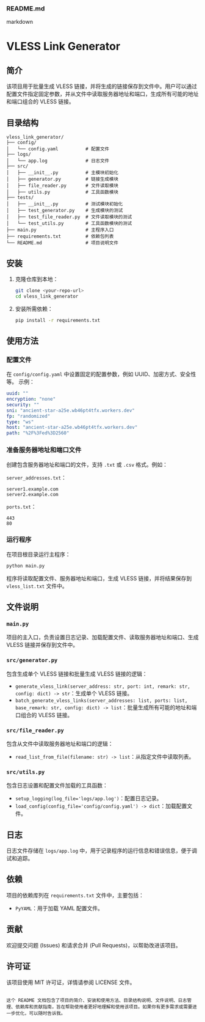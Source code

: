 
### README.md

markdown
# VLESS Link Generator

## 简介
该项目用于批量生成 VLESS 链接，并将生成的链接保存到文件中。用户可以通过配置文件指定固定参数，并从文件中读取服务器地址和端口，生成所有可能的地址和端口组合的 VLESS 链接。

## 目录结构

```
vless_link_generator/
├── config/
│   └── config.yaml          # 配置文件
├── logs/
│   └── app.log              # 日志文件
├── src/
│   ├── __init__.py          # 主模块初始化
│   ├── generator.py         # 链接生成模块
│   ├── file_reader.py       # 文件读取模块
│   ├── utils.py             # 工具函数模块
├── tests/
│   ├── __init__.py          # 测试模块初始化
│   ├── test_generator.py    # 生成模块的测试
│   ├── test_file_reader.py  # 文件读取模块的测试
│   └── test_utils.py        # 工具函数模块的测试
├── main.py                  # 主程序入口
├── requirements.txt         # 依赖包列表
└── README.md                # 项目说明文件
```

## 安装
1. 克隆仓库到本地：
   ```sh
   git clone <your-repo-url>
   cd vless_link_generator
   ```

2. 安装所需依赖：
   ```sh
   pip install -r requirements.txt
   ```

## 使用方法
### 配置文件
在 `config/config.yaml` 中设置固定的配置参数，例如 UUID、加密方式、安全性等。
示例：
```yaml
uuid: ""
encryption: "none"
security: ""
sni: "ancient-star-a25e.wb46pt4tfx.workers.dev"
fp: "randomized"
type: "ws"
host: "ancient-star-a25e.wb46pt4tfx.workers.dev"
path: "%2F%3Fed%3D2560"
```

### 准备服务器地址和端口文件
创建包含服务器地址和端口的文件，支持 `.txt` 或 `.csv` 格式。例如：

`server_addresses.txt`：

```
server1.example.com
server2.example.com
```

`ports.txt`：
```
443
80
```

### 运行程序
在项目根目录运行主程序：
```sh
python main.py
```

程序将读取配置文件、服务器地址和端口，生成 VLESS 链接，并将结果保存到 `vless_list.txt` 文件中。

## 文件说明

### `main.py`
项目的主入口，负责设置日志记录、加载配置文件、读取服务器地址和端口、生成 VLESS 链接并保存到文件中。

### `src/generator.py`
包含生成单个 VLESS 链接和批量生成 VLESS 链接的逻辑：
- `generate_vless_link(server_address: str, port: int, remark: str, config: dict) -> str`：生成单个 VLESS 链接。
- `batch_generate_vless_links(server_addresses: list, ports: list, base_remark: str, config: dict) -> list`：批量生成所有可能的地址和端口组合的 VLESS 链接。

### `src/file_reader.py`
包含从文件中读取服务器地址和端口的逻辑：
- `read_list_from_file(filename: str) -> list`：从指定文件中读取列表。

### `src/utils.py`
包含日志设置和配置文件加载的工具函数：
- `setup_logging(log_file='logs/app.log')`：配置日志记录。
- `load_config(config_file='config/config.yaml') -> dict`：加载配置文件。

## 日志
日志文件存储在 `logs/app.log` 中，用于记录程序的运行信息和错误信息，便于调试和追踪。

## 依赖
项目的依赖库列在 `requirements.txt` 文件中，主要包括：
- `PyYAML`：用于加载 YAML 配置文件。

## 贡献
欢迎提交问题 (Issues) 和请求合并 (Pull Requests)，以帮助改进该项目。

## 许可证
该项目使用 MIT 许可证，详情请参阅 LICENSE 文件。
```

这个 README 文档包含了项目的简介、安装和使用方法、目录结构说明、文件说明、日志管理、依赖库和贡献指南，旨在帮助使用者更好地理解和使用该项目。如果你有更多需求或需要进一步优化，可以随时告诉我。
```